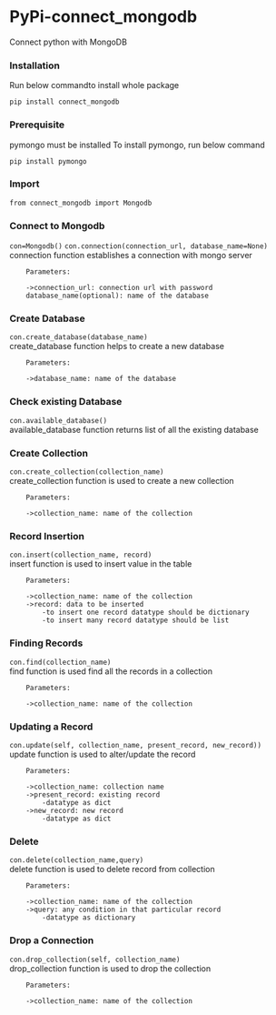 # PyPi-connect_mongodb

Connect python with MongoDB


### Installation
Run below commandto install whole package

```pip install connect_mongodb```


### Prerequisite
pymongo must be installed
To install pymongo, run below command

```pip install pymongo```


### Import
```from connect_mongodb import Mongodb```


### Connect to Mongodb
```con=Mongodb()``` 
```con.connection(connection_url, database_name=None)```  
        connection function establishes a connection with mongo server 

        Parameters:

        ->connection_url: connection url with password
        database_name(optional): name of the database
        
    
### Create Database
```con.create_database(database_name)```   
        create_database function helps to create a new database 

        Parameters:

        ->database_name: name of the database
        
        
### Check existing Database
```con.available_database()```    
        available_database function returns list of all the existing database 
        

### Create Collection
```con.create_collection(collection_name)```    
        create_collection function is used to create a new collection    
         
        Parameters:   

        ->collection_name: name of the collection
     

### Record Insertion
```con.insert(collection_name, record)```  
        insert function is used to insert value in the table  

        Parameters:  

        ->collection_name: name of the collection
        ->record: data to be inserted
            -to insert one record datatype should be dictionary
            -to insert many record datatype should be list
        

### Finding Records
```con.find(collection_name)```   
        find function is used find all the records in a collection  

        Parameters:  

        ->collection_name: name of the collection
        
        
### Updating a Record 
```con.update(self, collection_name, present_record, new_record))```   
        update function is used to alter/update the record  

        Parameters:  

        ->collection_name: collection name
        ->present_record: existing record
            -datatype as dict
        ->new_record: new record
            -datatype as dict
        
    
### Delete
```con.delete(collection_name,query)```  
        delete function is used to delete record from collection  

        Parameters:  

        ->collection_name: name of the collection
        ->query: any condition in that particular record
            -datatype as dictionary
        

### Drop a Connection
```con.drop_collection(self, collection_name)```    
        drop_collection function is used to drop the collection  

        Parameters:  

        ->collection_name: name of the collection
        
        
